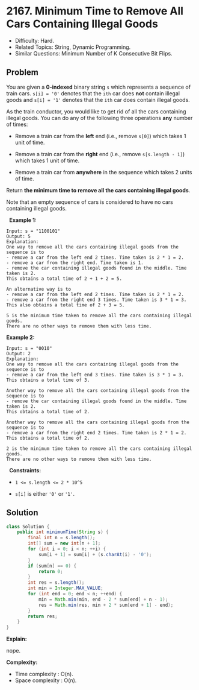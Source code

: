# 2167. Minimum Time to Remove All Cars Containing Illegal Goods

- Difficulty: Hard.
- Related Topics: String, Dynamic Programming.
- Similar Questions: Minimum Number of K Consecutive Bit Flips.

## Problem

You are given a **0-indexed** binary string ```s``` which represents a sequence of train cars. ```s[i] = '0'``` denotes that the ```ith``` car does **not** contain illegal goods and ```s[i] = '1'``` denotes that the ```ith``` car does contain illegal goods.

As the train conductor, you would like to get rid of all the cars containing illegal goods. You can do any of the following three operations **any** number of times:


	
- Remove a train car from the **left** end (i.e., remove ```s[0]```) which takes 1 unit of time.
	
- Remove a train car from the **right** end (i.e., remove ```s[s.length - 1]```) which takes 1 unit of time.
	
- Remove a train car from **anywhere** in the sequence which takes 2 units of time.


Return **the **minimum** time to remove all the cars containing illegal goods**.

Note that an empty sequence of cars is considered to have no cars containing illegal goods.

 
**Example 1:**

```
Input: s = "1100101"
Output: 5
Explanation: 
One way to remove all the cars containing illegal goods from the sequence is to
- remove a car from the left end 2 times. Time taken is 2 * 1 = 2.
- remove a car from the right end. Time taken is 1.
- remove the car containing illegal goods found in the middle. Time taken is 2.
This obtains a total time of 2 + 1 + 2 = 5. 

An alternative way is to
- remove a car from the left end 2 times. Time taken is 2 * 1 = 2.
- remove a car from the right end 3 times. Time taken is 3 * 1 = 3.
This also obtains a total time of 2 + 3 = 5.

5 is the minimum time taken to remove all the cars containing illegal goods. 
There are no other ways to remove them with less time.
```

**Example 2:**

```
Input: s = "0010"
Output: 2
Explanation:
One way to remove all the cars containing illegal goods from the sequence is to
- remove a car from the left end 3 times. Time taken is 3 * 1 = 3.
This obtains a total time of 3.

Another way to remove all the cars containing illegal goods from the sequence is to
- remove the car containing illegal goods found in the middle. Time taken is 2.
This obtains a total time of 2.

Another way to remove all the cars containing illegal goods from the sequence is to 
- remove a car from the right end 2 times. Time taken is 2 * 1 = 2. 
This obtains a total time of 2.

2 is the minimum time taken to remove all the cars containing illegal goods. 
There are no other ways to remove them with less time.
```

 
**Constraints:**


	
- ```1 <= s.length <= 2 * 10^5```
	
- ```s[i]``` is either ```'0'``` or ```'1'```.



## Solution

```java
class Solution {
    public int minimumTime(String s) {
        final int n = s.length();
        int[] sum = new int[n + 1];
        for (int i = 0; i < n; ++i) {
            sum[i + 1] = sum[i] + (s.charAt(i) - '0');
        }
        if (sum[n] == 0) {
            return 0;
        }
        int res = s.length();
        int min = Integer.MAX_VALUE;
        for (int end = 0; end < n; ++end) {
            min = Math.min(min, end - 2 * sum[end] + n - 1);
            res = Math.min(res, min + 2 * sum[end + 1] - end);
        }
        return res;
    }
}
```

**Explain:**

nope.

**Complexity:**

* Time complexity : O(n).
* Space complexity : O(n).

